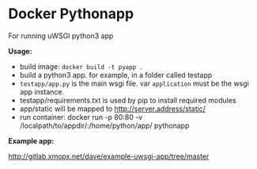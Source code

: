 Docker Pythonapp
================

For running uWSGI python3 app

**Usage:**

* build image: `docker build -t pyapp .`
* build a python3 app. for example, in a folder called testapp
* `testapp/app.py` is the main wsgi file. var `application` must be the wsgi app instance.
* testapp/requirements.txt is used by pip to install required modules
* app/static will be mapped to http://server.address/static/
* run container: docker run -p 80:80 -v /localpath/to/appdir/:/home/python/app/ pythonapp

**Example app:**

http://gitlab.xmopx.net/dave/example-uwsgi-app/tree/master
